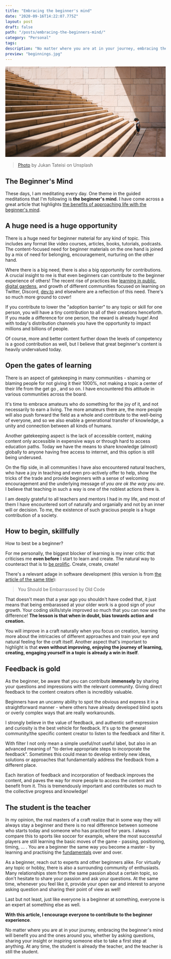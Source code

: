 ```yaml
---
title: "Embracing the beginner's mind"
date: "2020-09-16T14:22:07.775Z"
layout: post
draft: false
path: "/posts/embracing-the-beginners-mind/"
category: "Personal"
tags:
description: "No matter where you are at in your journey, embracing the beginner's mind will benefit you and the ones around you, whether by asking questions, sharing your insight or inspiring someone else to take a first step at anything. At any time, the student is already the teacher, and the teacher is still the student."
preview: "beginnings.jpg"
---
```


![Beginnings](beginnings.jpg)

> [Photo](https://unsplash.com/photos/bJhT_8nbUA0) by Jukan Tateisi on Unsplash

## The Beginner's Mind

These days, I am meditating every day. One theme in the guided meditations that I'm following is **the beginner's mind**.
I have come across a great article that highlights [the benefits of approaching life with the beginner's mind](https://zenhabits.net/beginner/).

## A huge need is a huge opportunity

There is a huge need for beginner material for any kind of topic. This includes any format like video courses, articles, books, tutorials, podcasts. The content-focused need for beginner materials on the one hand is joined by a mix of need for belonging, encouragement, nurturing on the other hand.

Where there is a big need, there is also a big opportunity for contributions. A crucial insight to me is that even beginners can contribute to the beginner experience of others! The recent rise of practices like [learning in public](https://www.swyx.io/writing/learn-in-public/), [digital gardens](https://nesslabs.com/digital-garden-tiddlywiki), and growth of different communities focused on learning on Twitter, Discord, [dev.to](https://dev.to/) and elsewhere are a reflection of this need. There's so much more ground to cover!

If you contribute to lower the "adoption barrier" to any topic or skill for one person, you will have a tiny contribution to all of their creations henceforth. If you made a difference for one person, the reward is already huge! And with today's distribution channels you have the opportunity to impact millions and billions of people.

Of course, more and better content further down the levels of competency is a good contribution as well, but I believe that great beginner's content is heavily undervalued today.

## Open the gates of learning

There is an aspect of gatekeeping in many communities - shaming or blaming people for not giving it their 1000%, not making a topic a center of their life from the get go , and so on. I have encountered this attitude in various communities across the board.

It's time to embrace amateurs who do something for the joy of it, and not necessarily to earn a living. The more amateurs there are, the more people will also push forward the field as a whole and contribute to the well-being of everyone, and so we also enable a generational transfer of knowledge, a unity and connection between all kinds of humans.

Another gatekeeping aspect is the lack of accessible content, making content only accessible in expensive ways or through hard to access education paths. Today we have the means to share knowledge (almost) globally to anyone having free access to internet, and this option is still being underused.

On the flip side, in all communities I have also encountered natural teachers, who have a joy in teaching and even pro-actively offer to help, show the tricks of the trade and provide beginners with a sense of welcoming encouragement and the underlying message of _you are ok the way you are_. I believe that teaching in such a way is one of the noblest actions there is.

I am deeply grateful to all teachers and mentors I had in my life, and most of them I have encountered sort of naturally and organially and not by an inner will or decision. To me, the existence of such gracious people is a huge contribution of a society.

## How to begin, skillfully

How to best be a beginner?

For me personally, the biggest blocker of learning is my inner critic that criticises me __even before__ I start to learn and create. The natural way to counteract that is to [be prolific](http://visakanv.com/1000/0152-letter-to-a-young-songwriter/). Create, create, create!

There's a relevant adage in software development (this version is from [the article of the same title](https://cobwwweb.com/you-should-be-embarrassed-by-old-code)):

> You Should be Embarrassed by Old Code 

That doesn't mean that a year ago you shouldn't have coded that, it just means that being embarassed at your older work is a good sign of your growth. Your coding skills/style improved so much that you can now see the difference! **The lesson is that when in doubt, bias towards action and creation.**

You will improve in a craft naturally when you focus on creation, learning more about the intricacies of different approaches and train your eye and natural feeling for the craft itself. Another aspect that's important to highlight is that **even without improving, enjoying the journey of learning, creating, engaging yourself in a topic is already a win in itself**.

## Feedback is gold

As the beginner, be aware that you can contribute __immensely__ by sharing your questions and impressions with the relevant community. Giving direct feedback to the content creators often is incredibly valuable.

Beginners have an uncanny ability to spot the obvious and express it in a straightforward manner - where others have already developed blind spots or overly complex ways that are really workarounds.

I strongly believe in the value of feedback, and authentic self-expression and curiosity is the best vehicle for feedback. It's up to the general community/the specific content creator to listen to the feedback and filter it.

With filter I not only mean a simple useful/not useful label, but also in an advanced meaning of "to derive appropriate steps to incorporate the feedback". Sometimes this could mean to develop entirely new ideas, solutions or approaches that fundamentally address the feedback from a different place.

Each iteration of feedback and incorporation of feedback improves the content, and paves the way for more people to access the content and benefit from it. This is tremendously important and contributes so much to the collective progress and knowledge!

## The student is the teacher

In my opinion, the real masters of a craft realize that in some way they will always stay a beginner and there is no real difference between someone who starts today and someone who has practiced for years. I always compare this to sports like soccer for example, where the most successful players are still learning the basic moves of the game - passing, positioning, timing, ... . You are a beginner the same way you become a master - by learning and practising the [fundamentals](choose-your-fundamentals) over and over.

As a beginner, reach out to experts and other beginners alike. For virtually any topic or hobby, there is also a surrounding community of enthusiasts. Many relationships stem from the same passion about a certain topic, so don't hesitate to share your passion and ask your questions. At the same time, whenever you feel like it, provide your open ear and interest to anyone asking question and sharing their point of view as well!


Last but not least, just like everyone is a beginner at something, everyone is an expert at something else as well. 

**With this article, I encourage everyone to contribute to the beginner experience**.

No matter where you are at in your journey, embracing the beginner's mind will benefit you and the ones around you, whether by asking questions, sharing your insight or inspiring someone else to take a first step at anything. At any time, the student is already the teacher, and the teacher is still the student.